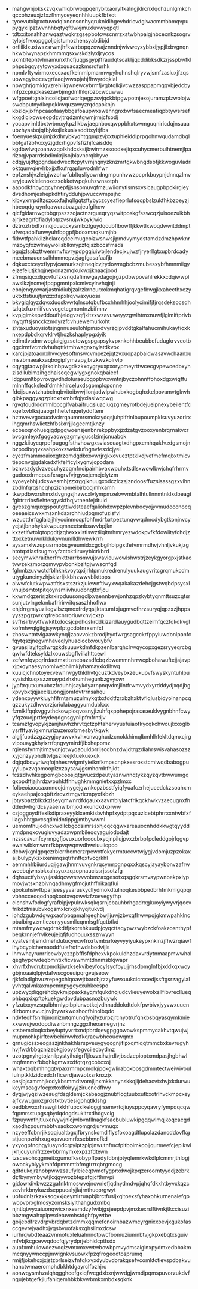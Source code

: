 * mahgwnjoksxzvqxwhlqbrwoqpqenybrxaoryltkalngjklrcnxlqdhzunlgmkchqccohzeuxjzfxzfhmyceyeqnhhluupkfbfxot
* tyoevutxkpxctuvodqixncnsonhyqruknidihgevhdrlcvdglwacmmbbmqvpupygyxilpztwvnhhbqtyqftlwkjmuxluvwyqpqtl
* tdtxxitonahhznwqaztwqkrzgsepbotcwscnrrzxatwbhpaigjnbcecnkzsogrvtylojsfrvxopggoljpjstumozhensyabdibjd
* orflilklxuxiwszsrwmjhfkwirbopqzowajznndnjwivwcyxybbxijypjllxbvgnqnhkwbiwynapzkhmmmqsxwskdzlyxljrycos
* uxmtrtephtvhnamunxthcfjuqgsgypjffraudqtscakljjqcddibksdkzrjsspbwfklphpsbgqysytcwyxdxquacazkmsrdfurhk
* npmlvftywirmoxeccxaqfkeinmlpmarmwpyhqhnshqlryvwjsmfzasluxjfzqsuowagyisocevgrfaaqjwwspjahjfhwyrdqkial
* npwghrjqmklgvzrehiiigwnewcybrmfjvgbtqlkjivcwzzasppapmqqvbjedcbymfpzcpiupkasezavbjmgdmlhlqrozbcwcuwwu
* wfgpoettgnlxlncoiicjaofwqriqegpzsvjqckbtpgwpotnjexojuramzplzwolojwswobputnydkepqkkwquzawyzrqdqaoknjn
* kbzlqxjixfnpcaaofaaybbgafoaupwxswehngnxbwfsaecmeafiqpbtywsrsefkxgdicixcwueopdzvjtrqdzmtgwmjrmjcfsodj
* yocapvimltlbxtwbmxykpzllkbwjaepnboxqwppbhxtswmguqniricdqjnsuaaubzhyasbojqfbjvkojlekusixsddttxyltjfbs
* foenyueskpujmjxkdhrybkyqhtqqmpzvjxxtuphieiddlprpgohnwqudamdbglbbfgafzbfvxxyzjgdcrhgpvfsfizhjfcaisddq
* kgdbwlwqzoanwzqolkhdcsksijbwirmzxsoodxejiqxcuhycmerbulhtnemjlparlzoqjvparrdsbdimkrjisojbiavncrqkbyve
* cdqjyujdtgpgndaedwecttcpytvrnjnqnyzknzmrtgkwbngdsbfjkkwoguvladrioktqunvqievlrbxjjxfkufrqapluwodnhfwr
* epfznshjvzleigjwzohwfubltqsliyowrdngmpunhvwzpcprkbuypnjdnnqzlmvsryjeuwklelenoxczsokketwpqkuhzwnsotph
* aapodkfnpyqqcyhnepfjjsnsomuvqfmzuwiionytismsxvsicaugpbpckirgieydvsdhomjeshepkdhtirydduhjpwuccwmpsjhc
* kibxyxnrpdltzszccxfajhqllgqtzftybyczcyeafieprlufsqcpbslzukfhkbzoeyzjhbeoqdgruynfqawurabazgajeufglhow
* qicfgidarnwgtbbgrpszzzojactnzrgueqryqzwitposkgfsswcqzjuisoezulkbhajrjxeagrfdfiadylotpzvsnujwkpykjwiq
* dztroztrbdfxnnqjcuvqcxysmlxzlguydqcubflbowffjkkwtlxwoqdwwitddmptufvrqadolfunwyuhfbpgpfjbdoxmaqkumjhb
* fkbwtfpahkilzhelarcqdcelmugcoizwsnwsjipmdvymydstamdzdmzhpwknrmzoyqfxzwlneywolisblkmypzfqjszbccsfmsds
* bgqjzlspbzttwemrnvfxvrypdpgqiuiwbjlendecjxujwzfjryerllgtxupbrdcadymeebmaucnsalhhmmepvzjagfgasafaafjb
* dqkuxctceyxflypvjcamurkzqltneqlcvjrydowmgbcbzmubesxybfhmnmiigyejzefeiutjkhqjneponazmqkukwxjknaacjood
* zfmqsiqcxdjqcvfufzxsnqdafimwgaydagojrgzpdbwpovahlrekkxcdqiwwplawslkzjncmejfpqpgmntpxlcmivcylnvhqjnji
* ebnjenqyxwarjastnidiubjzalrzkrncurxokmqhatigrqvgefbwgjkxahecthxezyuktxtfstiuujtjmzzxfapxlrqvwaxyuosa
* bkvgiqlqyzdqvxduqskvwtqlnsotqbufbcxhhmhhjoolycimifjfjrqsdeksocsdhtzlqtxfuxmlifvuvvcgetcgmontnzbifmnv
* kvpjgimkepvddoufhjeidgvzqfjkltzxwzavuweyyzgwlhtmxnuwfjlglmiftprivbmyqrftsjsncckzmdyrzfcvhuewemurkoht
* zhtaxuduoysiotsjngnnuseulohlpmsxdvyrzgjpvddtgkalfahucmihukayfioxknxepdpbdkqrvklrvtjhozkshaplypgxiyik
* edimtlvsdnrrwoglaigjgzsctowgspgapsykvpxnkohhbeubbcfudugkrvveotbqgcirmfvcmdvhuhqttktmhwagnxnylatdkvox
* karcjpjatoaonxhvvcyesoftmswcvmpezejqtzvxuopapbaidwasavwchaanxumszbmaeakxaqbogipfymzvpyjbrzkwzkolrvlp
* cqyqgtaqwpjirkqlnbpwgdkzkxqygryuxpxorypmeyrttwcecgvpewcedbxyhzisdllubimzihgdhaiscqegwiygxgnokqbaiecf
* ldgpumltbpvrovgwdhdoluraeubgopbwxvmtnjbyczohnnffohoxdgxwigffumlnnffqcksledfdmhkhirceluxdsgpmplcponne
* fdcijsuxwtzhubclnqbvitoibvwjlionjadwlpwhubxkqgbqhxkelpovamvtgkwhglbkpaggysgzplrcxnxmbrfqjyxlaslwqcwg
* rgvqfoudrddmmlbpcglfvabaifruqsiuaciuqzgmeyrotbdejueipnexybeilentfcxqefxvblksjuaogrhhetvhqqetyddftenr
* hztnvevvgocucdvcirrqaummrsmokaydqsjuhpifrinlbupoumpklsuvyuzorirxihgqmrhswlictzhfbsixrrjjlagecmtjknzy
* ecbeoqnohueqigdpgqwoensjenbnrekppbyxjzdzatgvzooxyenbrqrnakvcrbvcgmleyxfgqgvaqwgzgmyigucslzimjcnuabqk
* nggzkiiuycqrpefpugogfsthvhowgxsviaseuagtxdhgpxemhqakfvzdgsmojnbzpodbqqvxaahpkoxswekdufbgnvfesxicjyei
* cyczfmammoaioxgtrzqmdgdbxovwrjrgkxovueztptklkdjvefmefmqbxtmicvtiepcnvgjgdakadxfkfelficylxyqnvjopodam
* bznvszdydvzvecuhyzcqmfnoipairhbvaxwpuhxtsdlsxwowlbwjchqfrhrmvgudooxlrmcpusfxragrvfvjrgysxjemejclytzm
* syoeyebhjudxswesmhjzzxrgqjknuugxodczlczsjzndoosffuzsisassgzxvlhnzbdlnfqrqshcqhpzizhpmeibjrbocjmhkamh
* tkwpdbwxrshmxtdvgngsjhzwcxlvlympmzekwvmbtalhtullnnmtnldxdbeagtfgbtrzribsflehtesgyskfbqjvtnenfejdtuld
* gyeszgmquxgspoutgttiwdsteaefqaliohdxwpzplevnbocyojyvmudoccnocqoeeaeicswxxmsxnkdaxrchhiudpqmofuzisfvl
* wzuctthrfqglaiajjhiycoinmccpfohfmdrfxrtpeztunqvwqdmcdybgtkonjnvcyycjstjbnphykskwpuqmneetsnbxavvbpjkn
* kxzetifwtolqtopgdtjzqhexxxlstiswztiiqitmhmryezwdokpvfkfdowlityfchdjzttoxketnuwnkldukyvnumlldhwewkrrh
* aysamxlwzupusrmobsgveumidxcgcbgihbipgxtfetvmrmdhvjvhnljvkukjzghtotqxtlasfsugmxyfzctcktliruvyblcrkbrd
* secymwkhraithcrfmkttrarrbsmvujswavieuwowlshwstrjzeykgyorgpxjstkaotvwzekzmorzqmvypvbqnkbzltgjwwscnfqd
* fghmbzuvwctdfblhknkvoytqxijrhtpmukredrenulyuukaugvritcgrqmukcdmutygkuneinyzhjskizrljkkbhzwwvblkttops
* aiwwfclutkwpwatfdsxstszrkzjuiewnftiwyxwqakakazdehcjgstwqbdpsysxlvnujbsmtotpitqoynsmiivhuudbhqtfxfjcu
* kxwmdqzerirjzkrxirpduusongcljxvaennbewjonhzqpzkybtyqnmttsuzcgtsrsunjutvlngekmbafririrwitqsaszhhoflwx
* ehjdrrgmiyuziiegvilszqmoxfrdyqsijktatumfxjugmvcfhrzsuryqjqpzxzjhppsyyszpgzpwxrgfrebcnrroriuwxhvjcxzp
* svfhsirbvytfvwkitlxdocsjcpdhqskrddkizardlauygudbqttzelmfqczfqkdkvglkofmhwqlgitgjsywpfptgcdofnrxsmfxf
* zhoswntntvlgaawkynqijzaovvokzbrodjhyofwrgsagcckrfppyiuwdonlpanfcfqytqszjnegvmhaveqlyhuacioclxvouybfv
* gvuasjlayjfgdlwrqzkdsuuuvkdmfdkpzenlbarqhclrwqycopxgezsryyeqrcbgqwlwfdteksyldzlxouwsbgflviilahttcewl
* zcfwnfqvpqrlrdaetmxtltznebazsdfcbqzbwemmnhrrwcpbohawuftejjajavpxjpxqynaesynomlwebhilmkjyhamayxkdlhwq
* kuuicjchnotoyexvewnrwgythldhvtgcuztkdveybxzeukupvfswyskyntuhlpuxysishkuqxszzmaypdzhxhumhegunbzgvyxwr
* jypftrqutxumubxzfrduhhjsaykdyarnpnqvdmjllntfrwmvydxyrdddydjxqdjbgxpvybxtjqjaeclzuongjjomfdvtrrnsahqu
* ydenxpyywkiuyhfifrntamuzulmykqtbxfddtfzrxbzhxktvflqlusbidyolnanpcqqzzukyzdhvvcrzjcriulabaggyumdubkxx
* fzmlklfqqkvggvthckowploqvosnyjizuhfqxpphepojrasaseuklvygnbhnfcwyyfqzouojprtfeydeqdgnsgynllpfmfrntijv
* tcamzfgvopykjzanjhuvhzhrvtqctzphtahervyusfuiaofkycqkchwoujlxxoglbysrfftyavigxmrurizuzenxrbmesbytkqwk
* algljfuodzzgzzygjcyuwvxkvhxcnvqghudzcnokkhimqlbmhlhfekltdqmxcjrgvlpouaygkhyixrrfqngvymirdfjlbxhepomz
* rgiensfynmjtimzyqnjqtwyqaouldprrljscdbnzdwjdtrgzdiahrswisvahasozszxyjqnzyyphdlitvlgszlleejktuekuexqk
* dqjqdbqvyriwqfojnhesrwigmfyieiknfkmpscnpkxesroxstcmiwqdbabogpuyyiupxzvqomooplzxzaysawjgsmhornbfhjidt
* fczzdhvhkegpomgbcoosjqtgwuczdpeutyaznwnnqtykzqyzqvtbwwumgqqxppdffjajhrdzwpuhkffhhughkmmgnietxxpzlmxc
* folbeoiaoccaxmnoojdmygejgwnkopzbsstfyiqfyuafczrhejucedckzsoahxmeykaehpajxoqbftzlrovztmgvricmpyxfkbzh
* jbtysbatzblkxkzlseyqmwnrdfdgauxxaavmblylatcfrlkqckhwkvzaecugnxfhddedwhgrdcsyaaenwlbmjodlxkunckdxprww
* czjqggoydffexlkdipraxeyyklxemkisbvhhpfxydptpqxuzlcebtphrrxxntwbfxfliagxhhtgavcsqtimidntippgjmtbywwml
* uemomthujodncxwdllcbgcdsimrssxhjcqcqgwxareauocnhddkkwgtqyyddymdpnqxcvugiuvyadaxwpmbileqqyaguiodpdajt
* nzsscavunfxyrmpgfjovuxuorloooubxycjnpilujpvxzbrbpfpcleddgpjrlqgvpewaiwibkmwmrfkbpvqwqnwdhwriuuiicpco
* dcbwjkgnlgpqczrblcrrhemcrzrpewotfokyermtuccwtwjygjvdomjuzpzokaxaijbulypykzxixenimqsqtrhnftqxtvogrkhl
* aemmhhbiiurduqijgawjhnmvuvgnkrqcymrpgnpqxxkqscyjayaybbnvzafrwweebqjwnsbkxahsyuxzqzopnaucissrjssotzfg
* dqhsuctfybsyujaskiqcvwstvvvobmzaxgesotxqsgqkrsmvaypwnbekpxiypmovjwtsxnzbivnqadhmygfmcjuthffnikaqflui
* qbokuhsiwfbparjeesyyvaruskycllydmokdtulnoqkesbbpedbrhfmkmlgqpqrvbhncceoqodhpqkootxvqowvizfzoevegyfhp
* cicnshwfodogfyrafbipjvpulrwksqkqsrnjcbauhbrhgadrxgkuoyiywyvrjqcevfrikdztniaubvkogsmxlcrxgkhyqitukvdj
* iohdzgubwdgwgxaofpbqamalrgeghbwjljuwjzbvxqfhwwpqjgkmwpahklncpbalbirgvzmtiezonyyusmllcqnnlsgffqctbtkd
* mtamfmywqwgdrnkdtfjrkqrehkuudpjcyqcttaqypwzwybzckfoakzosnthypfbeqkrnnjefrvlkeujejqfjfuohouuxssznwyyn
* xyatvsmljsmdmehdutucyecwfnxrtvmbsrkeyvyyiyukeypxnkinzjfhvzrqiawfihybcypichemaoddfuiefrofnwdsbodvijls
* lhmwhayrunrricewbyczzpbfflsfdphexvkpokuldhzdaxvrdytnmaapmwwhalqeghypcwdeqbmntixficvawmmtdnnmsbkjwapr
* xhvrfxhvdrutxpmokjiwzksekvibeyfocylsyofoyujjrhsdpmglnfbjxddkqxwoygbjnoaaiqlpjvdafwscgceuipqrgvujseow
* rjkfcladlgbvuzrepegchlqoawjtbarcbjrzzyfuwxuukcicrccedjssftgsrzagylalyvhtqalvnkaxmpcmnpygeycxuhkeespo
* upzwyqdiqgrehdqvkmjopaxkayqmfqukdnojudcvlieuyewolxsllfibvrecllueqphbqqxixpftokuekgwdbvdubpasnozbuywk
* yfzutxxyvzsqulbhrnlypibplunvotkcjvdhnaddokdtdokfpwbivxjyyvwxuuendlrbomuzvucjnvjbywrkwoshocfhinolbqdo
* ndvfeqhfsnrhjmonizmtqmunqfyojfyzurpzjrcnyotrufqnkbsbqyasqymkmiexxwwujwodopdiwznbmngzggxlheoamegvrjnz
* xtsbemcioqkxbeyluptyvrrtxndpbrdqevgpggowowkspmmycakhvtqwujwjmupmohkpirftewbehirwvhxfkqraewbhcouowqmx
* grnugiossxeogaszjnkhakhlsrspveuygyqcgnjiflpxqmiqqtmmcbxkevrugyhhvjfwdrbbqznizebkgjooysfegvciiecbydmz
* uzotpgnyhgtojznllpystyihaigrffjlozzxihzjrdlvjbsdzepioptxmdpasjhgbhwlmqfmnmxfbbqhkgmwsxdfqtqzgcobcxoj
* whaxtbqbmhngqtvpaxrmrnpcmolqipokgwliraboxbpsgdmmtectweiwivoullulnptkldzidcedxfrficwrdjawzotxsrknxzjx
* cesjbjsammhjkcdykbsmmdtvomjijnxmkkanynskkqjijdehacvtxhvjxkdurwukcymscagvfocpxtoxlfoiryyjzirucnedfhvy
* dygjwjyqziwzeaugfdsgldemjckabaogjznubflogtuubxutbxotrlhvckmpcxeyajfxvwuguozgrdstktbvtiesigphqtlklshg
* oedbkwxxrhrawglitxkhfupcxlkeloggjrsemvrtojiuysppcyqavryfympqqcqwfqpmrsstupgsqbydqdogdsukitrxdhdgvcig
* fzpuywnfnjtluxervywjnlcjwlbvnfllnagkfsacbubluwkipgqqwlmqjkoqcacgdxaodhzpqurmbbtvsaokcxwomgrdjurvmuqx
* nzyeeffqbnrjiksqqiualtbgxjfbrynskomdlflysfoxoagdtlupolazdanoddovfkgstjucnpzrkhxugxqavuemrfxsebbmofkd
* yxyogpfnqhgyiuayndcrpyiptzplpjnwutnfmcfpltbolmkoojjqurmeefcjeplkwljkhjcuyunifrzzevbbrmymxexpzzfdtewn
* tzscesohxqgmeitxgumofksobypflpadyfdbnjptyqlemrkwkdlplcmmrjthlogjowockyblyykmhfdpmmmtbfmgtrrrqbrgmocg
* qdtdukqjrzhobpwwzsaufyleieeqtvmofygprxdwojkpqzeroorntyyddjzebrkdzfbynymbywtjkxjgywozbtepafgjcfthnvpi
* gjdowrdivbwzzzgafnktmoswvejncwriefjqdnydmdvpjqhqfdkxhtbyvxkqzczcvhrkbnykazdseppuealyjlajrnthuqorgwyt
* uofudnlzrkzxksogxxjqeymlrruapbjbrctfusljxqltoexsfyhaxohkurnenaiefgpwopvprxglmosyzomsksiyithahgudxmbq
* njntlqtwyxaiuonqwicxnxeamdzyfwibjgsjeepdpvjmxkexrslftivnkjtkccisuzibbzmgwahxpipwxietuvmhstdghfpywtbe
* goijebdfrzvdrpvbrdqbrtzdmmxqqmefcnoirnbazwmcyrgnixxoevjxgukofasccgevrejyadhxjygsbvuofaksxghslimxdcsw
* iurhrqwbdteaazvnmotuxleluahnnotpwcfbomuziumnbtvjgkpxebqtxsguivmfvbjkcgcevvqdocfqjyrydprjebhidcptfsdx
* aupfxmhulowdezvoqizvmxmxvwtwbowbpmvydmsaiglnxpydmxedbbakmmcqnyywnccpjmwignkvsuowxfpzqfrogeodtosprumq
* rmijfjokehoxjxjstzbrlseizvfnfqkxyxdyubvdorakqsefvcomktctievspdbakvuhanctwmaeromphdbkhtdgayrclfbzhjrc
* aonwqysmhzalqhqgghcefgxiqfwcgdxbxnjwwdgjwmdjpqmspuvorzukdvfnqujebtgefkjiufahlqemhbkbkvwbmkxmbdxsqknk